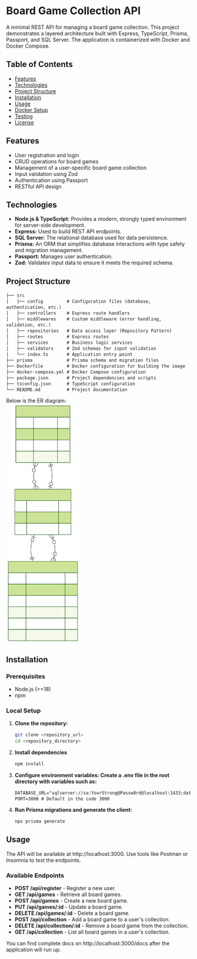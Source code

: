 # Board Game Collection API

A minimal REST API for managing a board game collection. This project demonstrates a layered architecture built with Express, TypeScript, Prisma, Passport, and SQL Server. The application is containerized with Docker and Docker Compose.

## Table of Contents

- [Features](#features)
- [Technologies](#technologies)
- [Project Structure](#project-structure)
- [Installation](#installation)
- [Usage](#usage)
- [Docker Setup](#docker-setup)
- [Testing](#testing)
- [License](#license)

## Features

- User registration and login
- CRUD operations for board games
- Management of a user-specific board game collection
- Input validation using Zod
- Authentication using Passport
- RESTful API design

## Technologies

- **Node.js & TypeScript:** Provides a modern, strongly typed environment for server-side development.
- **Express:** Used to build REST API endpoints.
- **SQL Server:** The relational database used for data persistence.
- **Prisma:** An ORM that simplifies database interactions with type safety and migration management.
- **Passport:** Manages user authentication.
- **Zod:** Validates input data to ensure it meets the required schema.

## Project Structure

```plaintext
├── src
│   ├── config         # Configuration files (database, authentication, etc.)
│   ├── controllers    # Express route handlers
│   ├── middlewares    # Custom middleware (error handling, validation, etc.)
│   ├── repositories   # Data access layer (Repository Pattern)
│   ├── routes         # Express routes
│   ├── services       # Business logic services
│   ├── validators     # Zod schemas for input validation
│   └── index.ts       # Application entry point
├── prisma             # Prisma schema and migration files
├── Dockerfile         # Docker configuration for building the image
├── docker-compose.yml # Docker Compose configuration
├── package.json       # Project dependencies and scripts
├── tsconfig.json      # TypeScript configuration
└── README.md          # Project documentation
```

Below is the ER diagram:<br>
<img src="./app_erd.svg" alt="Image not found." width="200">

## Installation

### Prerequisites

- Node.js (>=18)
- npm

### Local Setup

1. **Clone the repository:**

   ```bash
   git clone <repository_url>
   cd <repository_directory>
   ```

2. **Install dependencies**

   ```bash
   npm install
   ```

3. **Configure environment variables: Create a .env file in the root directory with variables such as:**

   ```env
   DATABASE_URL="sqlserver://sa:YourStrong@Passw0rd@localhost:1433;database=boardgames;encrypt=true;trustServerCertificate=true"
   PORT=3000 # Default in the code 3000
   ```

4. **Run Prisma migrations and generate the client:**

   ```bash
   npx prisma generate
   ```

## Usage

The API will be available at http://localhost:3000. Use tools like Postman or Insomnia to test the endpoints.

### Available Endpoints

- **POST /api/register** - Register a new user.
- **GET /api/games** - Retrieve all board games.
- **POST /api/games** - Create a new board game.
- **PUT /api/games/:id** - Update a board game.
- **DELETE /api/games/:id** - Delete a board game.
- **POST /api/collection** - Add a board game to a user's collection.
- **DELETE /api/collection/:id** - Remove a board game from the collection.
- **GET /api/collection** - List all board games in a user's collection.

You can find complete docs on http://localhost:3000/docs after the application will run up.
